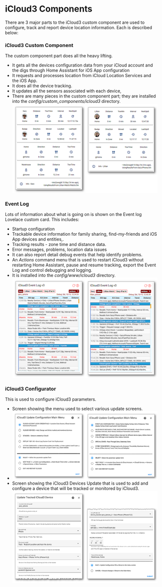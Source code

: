 # iCloud3 Components

There are 3 major parts to the iCloud3 custom component are used to configure, track and report device location information. Each is described below:

### iCloud3 Custom Component
The custom component part does all the heavy lifting. 
  - It gets all the devices configuration data from your iCloud account and the digs through Home Assistant for iOS App configuration
  - It requests and processes location from iCloud Location Services and the iOS App.
  - It does all the device tracking.
  - It updates all the sensors associated with each device,
  - There are many pieces in the custom component part; they are installed into the *config/custom_components/icloud3* directory. 
    ![](../images/tracking-gary-lillian-home.png)

### Event Log
Lots of information about what is going on is shown on the Event log Lovelace custom card. This includes:
  - Startup configuration
  - Trackable device information for family sharing, find-my-friends and iOS App devices and entities,.
  - Tracking results - zone time and distance data.
  - Error messages, problems, location data issues
  - It can also report detail debug events that help identify problems.
  - An *Actions* command menu that is used to restart iCloud3 without restarting Home Assistant, pause and resume tracking, export the Event Log and control debugging and logging.
  - It is installed into the *config/www/icloud3* directory.
    ![](../images/tracking-gary-lillian-home-evlog.png)

### iCloud3 Configurator
This is used to configure iCloud3 parameters. 
  - Screen showing the menu used to select various update screens.
  - ![](../images/cf-menu-1-2-sbs.png)
  - Screen showing the iCloud3 Devices Update that is used to add and configure a device that will be tracked or monitored by iCloud3.
    ![](../images/cf-device-update-1-2-sbs.png)
